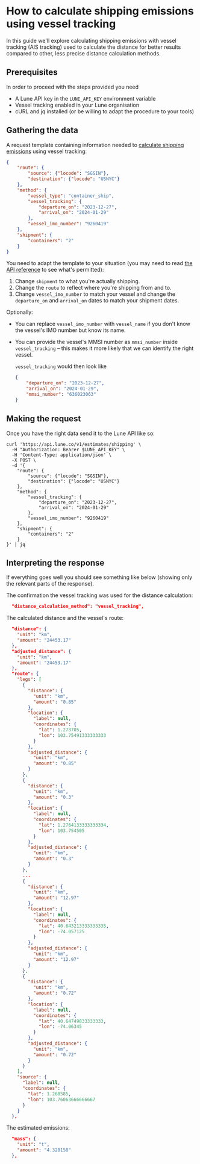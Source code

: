 # How to calculate shipping emissions using vessel tracking

In this guide we'll explore calculating shipping emissions with vessel tracking (AIS tracking)
used to calculate the distance for better results compared to other, less precise distance
calculation methods.

## Prerequisites

In order to proceed with the steps provided you need

* A Lune API key in the `LUNE_API_KEY` environment variable
* Vessel tracking enabled in your Lune organisation
* cURL and jq installed (or be willing to adapt the procedure to your tools)

## Gathering the data

A request template containing information needed to
[calculate shipping emissions](/api-reference/emission-estimates/create-shipping-estimate)
using vessel tracking:


```json
{
    "route": {
        "source": {"locode": "SGSIN"},
        "destination": {"locode": "USNYC"}
    },
    "method": {
        "vessel_type": "container_ship",
        "vessel_tracking": {
            "departure_on": "2023-12-27",
            "arrival_on": "2024-01-29"
        },
        "vessel_imo_number": "9260419"
    },
    "shipment": {
        "containers": "2"
    }
}
```

You need to adapt the template to your situation (you may need to read
[the API reference](/api-reference/emission-estimates/create-shipping-estimate)
to see what's permitted):

1. Change `shipment` to what you're actually shipping.
2. Change the `route` to reflect where you're shipping from and to.
3. Change `vessel_imo_number` to match your vessel and change the `departure_on` and `arrival_on`
   dates to match your shipment dates.

Optionally:

* You can replace `vessel_imo_number` with `vessel_name` if you don't know the vessel's IMO
  number but know its name.
* You can provide the vessel's MMSI number as `mmsi_number` inside `vessel_tracking` – this
  makes it more likely that we can identify the right vessel.

  `vessel_tracking` would then look like

  ```json
  {
      "departure_on": "2023-12-27",
      "arrival_on": "2024-01-29",
      "mmsi_number": "636023063"
  } 
  ```

## Making the request

Once you have the right data send it to the Lune API like so:

```
curl 'https://api.lune.co/v1/estimates/shipping' \
  -H "Authorization: Bearer $LUNE_API_KEY" \
  -H 'Content-Type: application/json' \
  -X POST \
  -d '{
    "route": {
        "source": {"locode": "SGSIN"},
        "destination": {"locode": "USNYC"}
    },
    "method": {
        "vessel_tracking": {
            "departure_on": "2023-12-27",
            "arrival_on": "2024-01-29"
        },
        "vessel_imo_number": "9260419"
    },
    "shipment": {
        "containers": "2"
    }
}' | jq
```

## Interpreting the response

If everything goes well you should see something like below (showing only the relevant parts
of the response).

The confirmation the vessel tracking was used for the distance calculation:

```json
  "distance_calculation_method": "vessel_tracking",
```

The calculated distance and the vessel's route:

```json
  "distance": {
    "unit": "km",
    "amount": "24453.17"
  },
  "adjusted_distance": {
    "unit": "km",
    "amount": "24453.17"
  },
  "route": {
    "legs": [
      {
        "distance": {
          "unit": "km",
          "amount": "0.85"
        },
        "location": {
          "label": null,
          "coordinates": {
            "lat": 1.273705,
            "lon": 103.75491333333333
          }
        },
        "adjusted_distance": {
          "unit": "km",
          "amount": "0.85"
        }
      },
      {
        "distance": {
          "unit": "km",
          "amount": "0.3"
        },
        "location": {
          "label": null,
          "coordinates": {
            "lat": 1.2764133333333334,
            "lon": 103.754505
          }
        },
        "adjusted_distance": {
          "unit": "km",
          "amount": "0.3"
        }
      },
      ...
      {
        "distance": {
          "unit": "km",
          "amount": "12.97"
        },
        "location": {
          "label": null,
          "coordinates": {
            "lat": 40.643213333333335,
            "lon": -74.057125
          }
        },
        "adjusted_distance": {
          "unit": "km",
          "amount": "12.97"
        }
      },
      {
        "distance": {
          "unit": "km",
          "amount": "0.72"
        },
        "location": {
          "label": null,
          "coordinates": {
            "lat": 40.64749833333333,
            "lon": -74.06345
          }
        },
        "adjusted_distance": {
          "unit": "km",
          "amount": "0.72"
        }
      }
    ],
    "source": {
      "label": null,
      "coordinates": {
        "lat": 1.268585,
        "lon": 103.76063666666667
      }
    }
  },
```

The estimated emissions:

```json
  "mass": {
    "unit": "t",
    "amount": "4.328158"
  },
```
